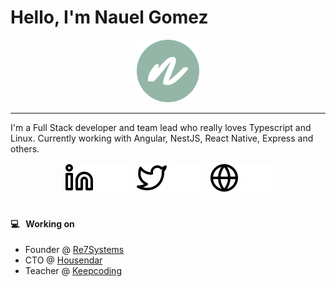 # Hello, I'm Nauel Gomez

<p align="center">
  <a href="https://aralroca.com">
    <img width="100" src="img/profile.png" alt="logo" />
  </a>
</p>

-----------

I'm a Full Stack developer and team lead who really loves Typescript and Linux. Currently working with Angular, NestJS, React Native, Express and others.
<br />


<div align="center">
<a target="_blank" href="https://linkedin.com/in/nauelg#gh-light-mode-only"><img src="./img/linkedin-light.svg" alt="website"></a>
<a target="_blank" href="https://linkedin.com/in/nauelg#gh-dark-mode-only"><img src="./img/linkedin-dark.svg" alt="website"></a>
&nbsp;&nbsp;
<a target="_blank" href="https://twitter.com/gnauel#gh-light-mode-only"><img src="./img/twitter-light.svg" alt="website"></a>
<a target="_blank" href="https://twitter.com/gnauel#gh-dark-mode-only"><img src="./img/twitter-dark.svg" alt="website"></a>
&nbsp;&nbsp;
<a target="_blank" href="https://re7systems.com#gh-light-mode-only"><img src="./img/globe-light.svg" alt="website"></a>
<a target="_blank" href="https://re7systems.com#gh-dark-mode-only"><img src="./img/globe-dark.svg" alt="website"></a>
</div>


<br />

#### 💻&nbsp;&nbsp;&nbsp;Working on
- Founder @ [Re7Systems](https://www.re7systems.com)
- CTO @ [Housendar](https://www.housendar.com)
- Teacher @ [Keepcoding](https://www.keepcoding.io)

<br />


